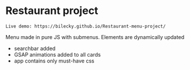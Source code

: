 # Restaurant project

    Live demo: https://bilecky.github.io/Restaurant-menu-project/

Menu made in pure JS with submenus. Elements are dynamically updated

<ul><li>searchbar added</li>
<li>GSAP animations added to all cards</li>
<li>app contains only must-have css</li></ul>
